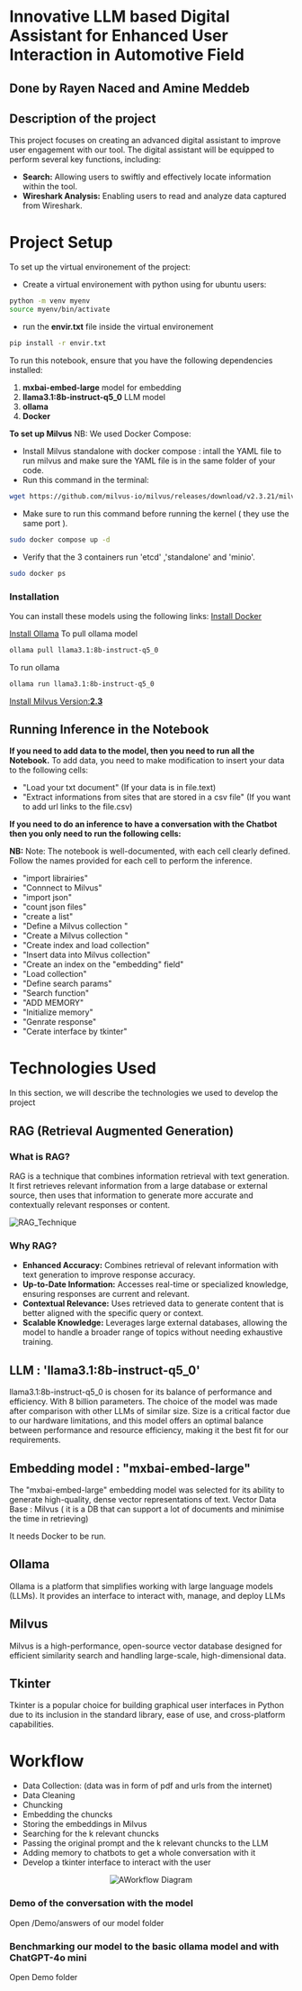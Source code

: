 # Innovative LLM based Digital Assistant for Enhanced User Interaction in Automotive Field
## Done by Rayen Naced and Amine Meddeb
## Description of the project
This project focuses on creating an advanced digital assistant to improve user engagement with our tool. The digital assistant will be equipped to perform several key functions, including:

- **Search:** Allowing users to swiftly and effectively locate information within the tool.
- **Wireshark Analysis:** Enabling users to read and analyze data captured from Wireshark.
#  Project Setup
To set up the virtual environement of the project:
- Create a virtual environement with python using for ubuntu users:
```bash
python -m venv myenv
source myenv/bin/activate 
```
- run the **envir.txt** file inside the virtual environement  
```bash
pip install -r envir.txt 
``` 

To run this notebook, ensure that you have the following dependencies installed:

1. **mxbai-embed-large** model for embedding
2. **llama3.1:8b-instruct-q5_0** LLM model
3. **ollama**
4. **Docker**

**To set up Milvus**
NB: We used Docker Compose:
- Install Milvus standalone with docker compose : intall the YAML file to run milvus and make sure the YAML file is in the same folder of your code.
- Run this command in the terminal:
```bash
wget https://github.com/milvus-io/milvus/releases/download/v2.3.21/milvus-standalone-docker-compose.yml -O docker-compose.yml

```

- Make sure to run this command before running the kernel ( they use the same port ).

```bash
sudo docker compose up -d 
```
- Verify that the 3 containers run 'etcd' ,'standalone' and 'minio'. 
```bash
sudo docker ps  
```
### Installation

You can install these models using the following links:
[Install Docker](https://docs.docker.com/desktop/install/ubuntu/)

[Install Ollama](https://ollama.com/download)
To pull ollama model
```bash
ollama pull llama3.1:8b-instruct-q5_0
```
To run ollama
```bash
ollama run llama3.1:8b-instruct-q5_0
```
[Install Milvus Version:**2.3**](https://milvus.io/docs/v2.3.x/install_standalone-docker-compose.md)
## Running Inference in the Notebook
**If you need to add data to the model, then you need to run all the Notebook.**
To add data, you need to make modification to insert your data to the following cells:
- "Load your txt document" (If your data is in file.text)
- "Extract informations from sites that are stored in a csv file" (If you want to add url links to the file.csv)


**If you need to do an inference to have a conversation with the Chatbot then  you only need to run the following cells:**


**NB:** Note: The notebook is well-documented, with each cell clearly defined. Follow the names provided for each cell to perform the inference.
- "import librairies"
- "Connnect to Milvus"
- "import json"
- "count json files"
- "create a list"
- "Define a Milvus collection "
- "Create a Milvus collection "
- "Create index and load collection"
- "Insert data into Milvus collection"
- "Create an index on the "embedding" field"
- "Load collection"
- "Define search params"
- "Search function"
- "ADD MEMORY" 
- "Initialize memory"
- "Genrate response"
- "Cerate interface by tkinter"
# Technologies Used
In this section, we will describe the technologies we used to develop the project
## RAG (Retrieval Augmented Generation) 
### What is RAG?
 RAG is a technique that combines information retrieval with text generation. It first retrieves relevant information from a large database or external source, then uses that information to generate more accurate and contextually relevant responses or content.

 ![RAG_Technique](https://community.intel.com/t5/image/serverpage/image-id/51771i70A3502B3A2876AE/image-size/large?v=v2&px=999&whitelist-exif-data=Orientation%2CResolution%2COriginalDefaultFinalSize%2CCopyright)

### Why RAG?
- **Enhanced Accuracy:** Combines retrieval of relevant information with text generation to improve response accuracy.
- **Up-to-Date Information:** Accesses real-time or specialized knowledge, ensuring responses are current and relevant.
- **Contextual Relevance:** Uses retrieved data to generate content that is better aligned with the specific query or context.
- **Scalable Knowledge:** Leverages large external databases, allowing the model to handle a broader range of topics without needing exhaustive training.
## LLM : 'llama3.1:8b-instruct-q5_0'
 llama3.1:8b-instruct-q5_0 is chosen for its balance of performance and efficiency. With 8 billion parameters. The choice of the model was made after comparison with other LLMs of similar size. Size is a critical factor due to our hardware limitations, and this model offers an optimal balance between performance and resource efficiency, making it the best fit for our requirements. 
## Embedding model : "mxbai-embed-large"
The "mxbai-embed-large" embedding model was selected for its ability to generate high-quality, dense vector representations of text.
Vector Data Base : Milvus ( it is a DB that can support a lot of documents and minimise the time in retrieving)

It needs Docker to be run.
## Ollama
Ollama is a platform that simplifies working with large language models (LLMs). It provides an interface to interact with, manage, and deploy LLMs
## Milvus
Milvus is a high-performance, open-source vector database designed for efficient similarity search and handling large-scale, high-dimensional data. 
## Tkinter
Tkinter is a popular choice for building graphical user interfaces in Python due to its inclusion in the standard library, ease of use, and cross-platform capabilities.


# Workflow

- Data Collection: (data was in form of pdf and urls from the internet)
- Data Cleaning
- Chuncking
- Embedding the chuncks
- Storing the embeddings in Milvus
- Searching for the k relevant chuncks
- Passing the original prompt and the k relevant chuncks to the LLM
- Adding memory to chatbots to get a whole conversation with it
- Develop a tkinter interface to interact with the user

<p align="center">
  <img src="https://www.mlexpert.io/_next/image?url=%2F_next%2Fstatic%2Fmedia%2Fadvanced-rag-architecture.3de2fee5.png&w=3840&q=75" alt="AWorkflow Diagram" />
</p>

### Demo of the conversation with the model
Open /Demo/answers of our model folder
### Benchmarking our model to the basic ollama model and with ChatGPT-4o mini
Open Demo folder
